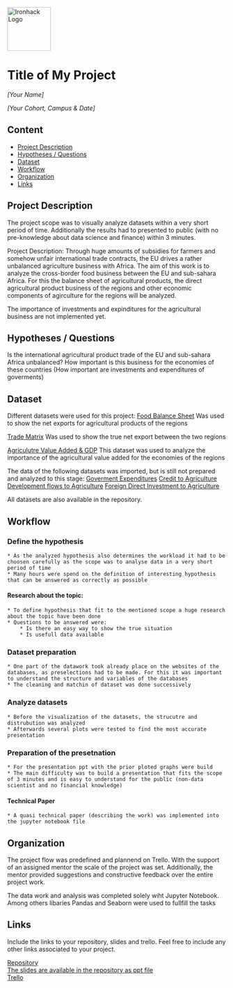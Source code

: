 <img src="https://bit.ly/2VnXWr2" alt="Ironhack Logo" width="100"/>

# Title of My Project
*[Your Name]*

*[Your Cohort, Campus & Date]*

## Content
- [Project Description](#project-description)
- [Hypotheses / Questions](#hypotheses-/-questions)
- [Dataset](#dataset)
- [Workflow](#workflow)
- [Organization](#organization)
- [Links](#links)

<a name="project-description"></a>

## Project Description
The project scope was to visually analyze datasets within a very short period of time.
Additionally the results had to presented to public (with no pre-knowledge about data science and finance) within 3 minutes.

Project Description:
Through huge amounts of subsidies for farmers and somehow unfair international trade contracts, the EU drives a rather unbalanced agriculture business with Africa.
The aim of this work is to analyze the cross-border food business between the EU and sub-sahara Africa.
For this the balance sheet of agricultural products, the direct agricultural product business of the regions and other economic components of agirculture for the regions will be analyzed.

The importance of investments and expinditures for the agricultural business are not implemented yet.
 

<a name="hypotheses-/-questions"></a>

## Hypotheses / Questions
Is the international agricultural product trade of the EU and sub-sahara Africa unbalanced?
How important is this business for the economies of these countries
(How important are investments and expenditures of goverments)


<a name="dataset"></a>

## Dataset
Different datasets were used for this project:
[Food Balance Sheet](http://www.fao.org/faostat/en/#data/FBS)
Was used to show the net exports for agricultural products of the regions

[Trade Matrix](http://www.fao.org/faostat/en/#data/TM)
Was used to show the true net export between the two regions

[Agriculutre Value Added & GDP](http://databank.worldbank.org/data/reports.aspx?source=2&series=NV.AGR.TOTL.ZS&country=)
This dataset was used to analyze the importance of the agricultural value added for the economies of the regions

The data of the following datasets was imported, but is still not prepared and analyzed to this stage:
[Goverment Expenditures](http://www.fao.org/faostat/en/#data/IG)
[Credit to Agriculture](http://www.fao.org/faostat/en/#data/IC)
[Development flows to Agriculture](http://www.fao.org/faostat/en/#data/EA)
[Foreign Direct Investment to Agriculture](http://www.fao.org/faostat/en/#data/FDI)


All datasets are also available in the repository.

<a name="workflow"></a>

## Workflow
### Define the hypothesis
    * As the analyzed hypothesis also determines the workload it had to be choosen carefully as the scope was to analyse data in a very short period of time
    * Many hours were spend on the definition of interesting hypothesis that can be answered as correctly as possible
    
#### Research about the topic:
    * To define hypothesis that fit to the mentioned scope a huge research about the topic have been done
    * Questions to be answered were:
        * Is there an easy way to show the true situation
        * Is usefull data available

### Dataset preparation
    * One part of the datawork took already place on the websites of the databases, as preselections had to be made. For this it was important to understand the structure and variables of the databases
    * The cleaning and matchin of dataset was done successively
        
### Analyze datasets
    * Before the visualization of the datasets, the strucutre and distrubution was analyzed
    * Afterwards several plots were tested to find the most accurate presentation

### Preparation of the presetnation 
    * For the presentation ppt with the prior ploted graphs were build
    * The main difficulty was to build a presentation that fits the scope of 3 minutes and is easy to understand for the public (non-data scientist and no financial knowledge)

#### Technical Paper
    * A quasi technical paper (describing the work) was implemented into the jupyter notebook file
    
    
    
            
<a name="organization"></a>
<a name="organization"></a>

## Organization

The project flow was predefined and plannend on Trello.
With the support of an assigned mentor the scale of the project was set. Additionally, the mentor provided suggestions and constructive feedback over the entire project work.

The data work and analysis was completed solely wiht Jupyter Notebook.
Among others libaries Pandas and Seaborn were used to fullfill the tasks
<a name="links"></a>

## Links
Include the links to your repository, slides and trello. Feel free to include any other links associated to your project. 

[Repository](https://github.com/Onur5/Project-Week-5-Your-Own-Project.git)  
[The slides are available in the repository as ppt file](https://github.com/Onur5/Project-Week-5-Your-Own-Project.git)  
[Trello](https://trello.com/b/guFsRFYW/agriculture-eu-vs-africa)  